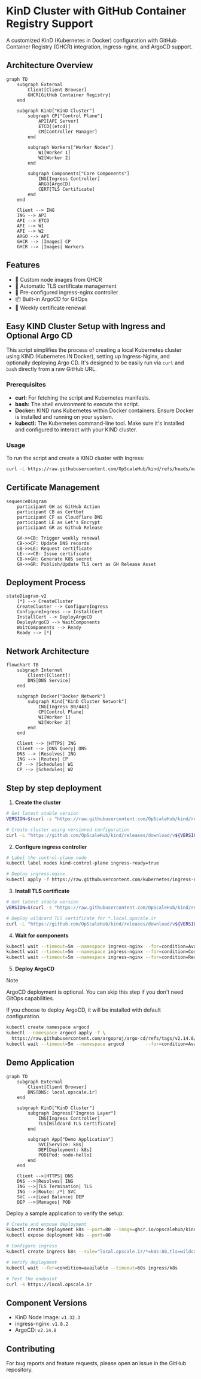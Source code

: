 # KinD Cluster with GitHub Container Registry Support

A customized KinD (Kubernetes in Docker) configuration with GitHub Container Registry (GHCR) integration, ingress-nginx, and ArgoCD support.

## Architecture Overview

```mermaid
graph TD
    subgraph External
        Client[Client Browser]
        GHCR[GitHub Container Registry]
    end

    subgraph KinD["KinD Cluster"]
        subgraph CP["Control Plane"]
            API[API Server]
            ETCD[(etcd)]
            CM[Controller Manager]
        end

        subgraph Workers["Worker Nodes"]
            W1[Worker 1]
            W2[Worker 2]
        end

        subgraph Components["Core Components"]
            ING[Ingress Controller]
            ARGO[ArgoCD]
            CERT[TLS Certificate]
        end
    end

    Client --> ING
    ING --> API
    API --> ETCD
    API --> W1
    API --> W2
    ARGO --> API
    GHCR --> |Images| CP
    GHCR --> |Images| Workers
```

## Features

- 🔄 Custom node images from GHCR
- 🔐 Automatic TLS certificate management
- 🚀 Pre-configured ingress-nginx controller
- 📦 Built-in ArgoCD for GitOps
- 🔄 Weekly certificate renewal


## Easy KIND Cluster Setup with Ingress and Optional Argo CD

This script simplifies the process of creating a local Kubernetes cluster using KIND (Kubernetes IN Docker), setting up Ingress-Nginx, and optionally deploying Argo CD. It's designed to be easily run via `curl` and `bash` directly from a raw GitHub URL.

### Prerequisites

* **curl:** For fetching the script and Kubernetes manifests.
* **bash:** The shell environment to execute the script.
* **Docker:** KIND runs Kubernetes within Docker containers. Ensure Docker is installed and running on your system.
* **kubectl:** The Kubernetes command-line tool. Make sure it's installed and configured to interact with your KIND cluster.

### Usage

To run the script and create a KIND cluster with Ingress:

```bash
curl -L https://raw.githubusercontent.com/OpScaleHub/kind/refs/heads/main/deploy.sh | bash -
```

## Certificate Management

```mermaid
sequenceDiagram
    participant GH as GitHub Action
    participant CB as Certbot
    participant CF as Cloudflare DNS
    participant LE as Let's Encrypt
    participant GR as Github Release

    GH->>CB: Trigger weekly renewal
    CB->>CF: Update DNS records
    CB->>LE: Request certificate
    LE-->>CB: Issue certificate
    CB->>GH: Generate K8S secret
    GH->>GR: Publish/Update TLS cert as GH Release Asset
```

## Deployment Process

```mermaid
stateDiagram-v2
    [*] --> CreateCluster
    CreateCluster --> ConfigureIngress
    ConfigureIngress --> InstallCert
    InstallCert --> DeployArgoCD
    DeployArgoCD --> WaitComponents
    WaitComponents --> Ready
    Ready --> [*]
```

## Network Architecture

```mermaid
flowchart TB
    subgraph Internet
        Client([Client])
        DNS[DNS Service]
    end

    subgraph Docker["Docker Network"]
        subgraph Kind["KinD Cluster Network"]
            ING[Ingress 80/443]
            CP[Control Plane]
            W1[Worker 1]
            W2[Worker 2]
        end
    end

    Client --> |HTTPS| ING
    Client --> |DNS Query| DNS
    DNS --> |Resolves| ING
    ING --> |Routes| CP
    CP --> |Schedules| W1
    CP --> |Schedules| W2
```

## Step by step deployment

1. **Create the cluster**
```bash
# Get latest stable version
VERSION=$(curl -s "https://raw.githubusercontent.com/OpScaleHub/kind/refs/heads/main/version.txt")

# Create cluster using versioned configuration
curl -L "https://github.com/OpScaleHub/kind/releases/download/v${VERSION}/clusterConfiguration.yaml" | kind create cluster --config -
```

2. **Configure ingress controller**
```bash
# Label the control-plane node
kubectl label nodes kind-control-plane ingress-ready=true

# Deploy ingress-nginx
kubectl apply -f https://raw.githubusercontent.com/kubernetes/ingress-nginx/controller-v1.8.2/deploy/static/provider/kind/deploy.yaml
```

3. **Install TLS certificate**
```bash
# Get latest stable version
VERSION=$(curl -s "https://raw.githubusercontent.com/OpScaleHub/kind/refs/heads/main/version.txt")

# Deploy wildcard TLS certificate for *.local.opscale.ir
curl -L "https://github.com/OpScaleHub/kind/releases/download/v${VERSION}/wildcard-tls.yaml" | kubectl apply -f -
```

4. **Wait for components**
```bash
kubectl wait --timeout=5m --namespace ingress-nginx --for=condition=Available deployments --all
kubectl wait --timeout=5m --namespace ingress-nginx --for=condition=Complete  jobs        --all
kubectl wait --timeout=5m --namespace ingress-nginx --for=condition=Ready     pod --selector app.kubernetes.io/component=controller
```

5. **Deploy ArgoCD**

> [!NOTE]
>
> ArgoCD deployment is optional. You can skip this step if you don't need GitOps capabilities.
>
> If you choose to deploy ArgoCD, it will be installed with default configuration.

```bash
kubectl create namespace argocd
kubectl --namespace argocd apply -f \
  https://raw.githubusercontent.com/argoproj/argo-cd/refs/tags/v2.14.8/manifests/core-install.yaml
kubectl wait --timeout=5m --namespace argocd        --for=condition=Available deployments --all
```

## Demo Application

```mermaid
graph TD
    subgraph External
        Client[Client Browser]
        DNS[DNS: local.opscale.ir]
    end

    subgraph KinD["KinD Cluster"]
        subgraph Ingress["Ingress Layer"]
            ING[Ingress Controller]
            TLS[Wildcard TLS Certificate]
        end

        subgraph App["Demo Application"]
            SVC[Service: k8s]
            DEP[Deployment: k8s]
            POD[Pod: node-hello]
        end
    end

    Client -->|HTTPS| DNS
    DNS -->|Resolves| ING
    ING -->|TLS Termination| TLS
    ING -->|Route: /*| SVC
    SVC -->|Load Balance| DEP
    DEP -->|Manages| POD
```

Deploy a sample application to verify the setup:

```bash
# Create and expose deployment
kubectl create deployment k8s --port=80 --image=ghcr.io/opscalehub/kind/whoami:main
kubectl expose deployment k8s --port=80

# Configure ingress
kubectl create ingress k8s --rule="local.opscale.ir/*=k8s:80,tls=wildcard-tls" --class=nginx

# Verify deployment
kubectl wait --for=condition=available --timeout=60s ingress/k8s

# Test the endpoint
curl -k https://local.opscale.ir
```

## Component Versions

- KinD Node Image: `v1.32.3`
- ingress-nginx: `v1.8.2`
- ArgoCD: `v2.14.8`

## Contributing

For bug reports and feature requests, please open an issue in the GitHub repository.
